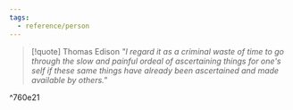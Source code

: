 ```yaml
---
tags:
  - reference/person
---
```

> [!quote] Thomas Edison
> _"I regard it as a criminal waste of time to go through the slow and painful ordeal of ascertaining things for one's self if these same things have already been ascertained and made available by others."_

^760e21
